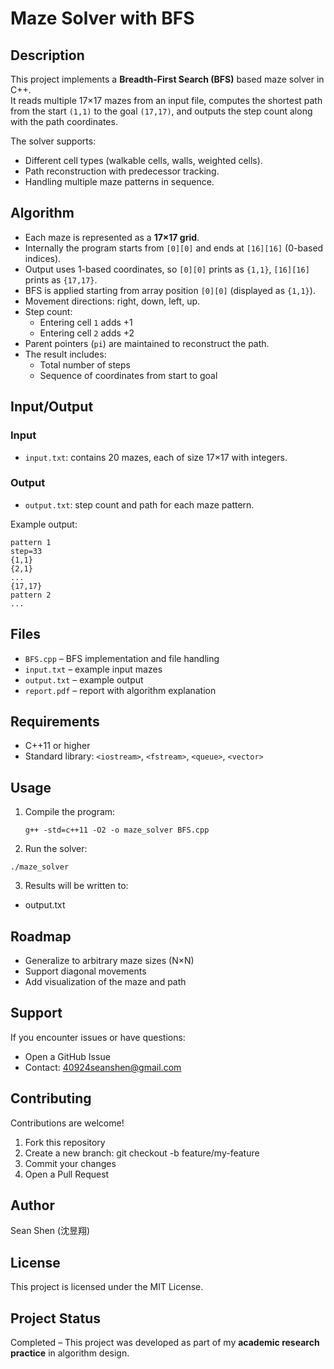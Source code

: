 # Maze Solver with BFS

## Description
This project implements a **Breadth-First Search (BFS)** based maze solver in C++.  
It reads multiple 17×17 mazes from an input file, computes the shortest path from the start `(1,1)` to the goal `(17,17)`, and outputs the step count along with the path coordinates.

The solver supports:
- Different cell types (walkable cells, walls, weighted cells).
- Path reconstruction with predecessor tracking.
- Handling multiple maze patterns in sequence.

## Algorithm
- Each maze is represented as a **17×17 grid**.
- Internally the program starts from `[0][0]` and ends at `[16][16]` (0-based indices).  
- Output uses 1-based coordinates, so `[0][0]` prints as `{1,1}`, `[16][16]` prints as `{17,17}`.
- BFS is applied starting from array position `[0][0]` (displayed as `{1,1}`).
- Movement directions: right, down, left, up.  
- Step count:
  - Entering cell `1` adds +1  
  - Entering cell `2` adds +2 
- Parent pointers (`pi`) are maintained to reconstruct the path.  
- The result includes:
  - Total number of steps
  - Sequence of coordinates from start to goal

## Input/Output
### Input
- `input.txt`: contains 20 mazes, each of size 17×17 with integers.  

### Output
- `output.txt`: step count and path for each maze pattern.  

Example output:
```
pattern 1
step=33
{1,1}
{2,1}
...
{17,17}
pattern 2
...
```

## Files
- `BFS.cpp` – BFS implementation and file handling
- `input.txt` – example input mazes
- `output.txt` – example output
- `report.pdf` – report with algorithm explanation

## Requirements
- C++11 or higher
- Standard library: `<iostream>`, `<fstream>`, `<queue>`, `<vector>`

## Usage
1. Compile the program:
   ```
   g++ -std=c++11 -O2 -o maze_solver BFS.cpp
   ```
2. Run the solver:
  ```
  ./maze_solver
  ```
3. Results will be written to:
- output.txt

## Roadmap
- Generalize to arbitrary maze sizes (N×N)
- Support diagonal movements
- Add visualization of the maze and path

## Support
If you encounter issues or have questions:
- Open a GitHub Issue
- Contact: 40924seanshen@gmail.com

## Contributing
Contributions are welcome!

1. Fork this repository
2. Create a new branch: git checkout -b feature/my-feature
3. Commit your changes
4. Open a Pull Request

## Author
Sean Shen (沈昱翔)

## License
This project is licensed under the MIT License.

## Project Status
Completed – This project was developed as part of my **academic research practice** in algorithm design.
